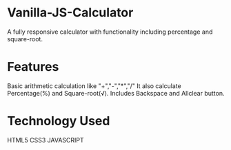# Vanilla-JS-Calculator
A fully responsive calculator with functionality including percentage and square-root.

# Features
Basic arithmetic calculation like "+","-","*","/"
It also calculate Percentage(%) and Square-root(√).
Includes Backspace and Allclear button.

# Technology Used
HTML5
CSS3
JAVASCRIPT
